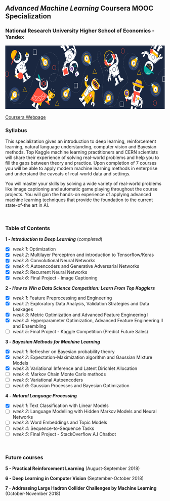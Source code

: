 ## *Advanced Machine Learning* Coursera MOOC Specialization

### National Research University Higher School of Economics - Yandex

<img src="logo.png" width="900" height="200" />

[Coursera Webpage](https://www.coursera.org/specializations/aml)

### Syllabus
This specialization gives an introduction to deep learning, reinforcement learning, natural language understanding, computer vision and Bayesian methods. Top Kaggle machine learning practitioners and CERN scientists will share their experience of solving real-world problems and help you to fill the gaps between theory and practice. Upon completion of 7 courses you will be able to apply modern machine learning methods in enterprise and understand the caveats of real-world data and settings.

You will master your skills by solving a wide variety of real-world problems like image captioning and automatic game playing throughout the course projects. You will gain the hands-on experience of applying advanced machine learning techniques that provide the foundation to the current state-of-the art in AI.

<br>

### Table of Contents

**1 - _Introduction to Deep Learning_**  (*completed*)
- [x]   *week 1*: Optimization
- [x]   *week 2*: Multilayer Perceptron and introduction to Tensorflow/Keras
- [x]   *week 3*: Convolutional Neural Networks
- [x]   *week 4*: Autoencoders and Generative Adversarial Networks
- [x]   *week 5*: Recurrent Neural Networks
- [x]   *week 6*: Final Project - Image Captioning

**2 - _How to Win a Data Science Competition: Learn From Top Kagglers_**
- [x]   *week 1*: Feature Preprocessing and Engineering
- [x]   *week 2*: Exploratory Data Analysis, Validation Strategies and Data Leakages
- [x]   *week 3*: Metric Optimization and Advanced Feature Engineering I
- [x]   *week 4*: Hyperparameter Optimization, Advanced Feature Engineering II and Ensembling
- [ ]   *week 5*: Final Project - Kaggle Competition (Predict Future Sales)

**3 - _Bayesian Methods for Machine Learning_**
- [x]   *week 1*: Refresher on Bayesian probability theory
- [x]   *week 2*: Expectation-Maximization algorithm and Gaussian Mixture Models
- [x]   *week 3*: Variational Inference and Latent Dirichlet Allocation
- [ ]   *week 4*: Markov Chain Monte Carlo methods
- [ ]   *week 5*: Variational Autoencoders
- [ ]	*week 6*: Gaussian Processes and Bayesian Optimization

**4 - _Natural Language Processing_**
- [x]   *week 1*: Text Classification with Linear Models
- [ ]   *week 2*: Language Modelling with Hidden Markov Models and Neural Networks
- [ ]   *week 3*: Word Embeddings and Topic Models
- [ ]   *week 4*: Sequence-to-Sequence Tasks
- [ ]   *week 5*: Final Project - StackOverflow A.I Chatbot

<br>

### Future courses

**5 - Practical Reinforcement Learning**  (August-September 2018)

**6 - Deep Learning in Computer Vision**  (September-October 2018)

**7 - Addressing Large Hadron Collider Challenges by Machine Learning**  (October-November 2018)
